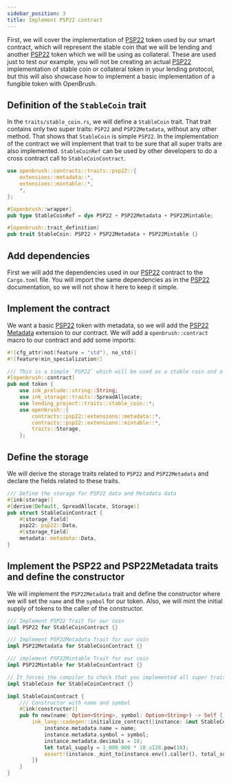```yaml
---
sidebar_position: 3
title: Implement PSP22 contract
---
```


First, we will cover the implementation of [PSP22](/smart-contracts/PSP22) 
token used by our smart contract, which will represent the stable coin that we will be 
lending and another [PSP22](/smart-contracts/PSP22) token which we will be 
using as collateral. These are used just to test our example, you will not be creating 
an actual [PSP22](/smart-contracts/PSP22) implementation of stable coin or collateral 
token in your lending protocol, but this will also showcase how to implement 
a basic implementation of a fungible token with OpenBrush.

## Definition of the `StableCoin` trait

In the `traits/stable_coin.rs`, we will define a `StableCoin` trait.
That trait contains only two super traits: `PSP22` and `PSP22Metadata`, without any other method.
That shows that `StableCoin` is simple `PSP22`. In the implementation of the contract
we will implement that trait to be sure that all super traits are also implemented.
`StableCoinRef` can be used by other developers to do a cross contract call to `StableCoinContract`.

```rust
use openbrush::contracts::traits::psp22::{
    extensions::metadata::*,
    extensions::mintable::*,
    *,
};

#[openbrush::wrapper]
pub type StableCoinRef = dyn PSP22 + PSP22Metadata + PSP22Mintable;

#[openbrush::trait_definition]
pub trait StableCoin: PSP22 + PSP22Metadata + PSP22Mintable {}
```

## Add dependencies

First we will add the dependencies used in our [PSP22](/smart-contracts/PSP22)
contract to the `Cargo.toml` file. You will import the same dependencies as in 
the [PSP22](/smart-contracts/PSP22) documentation, so we will not show 
it here to keep it simple.

## Implement the contract

We want a basic [PSP22](/smart-contracts/PSP22) token with metadata, 
so we will add the [PSP22 Metadata](/smart-contracts/PSP22/extensions/metadata) 
extension to our contract. We will add a `openbrush::contract` macro to our contract 
and add some imports:

```rust
#![cfg_attr(not(feature = "std"), no_std)]
#![feature(min_specialization)]

/// This is a simple `PSP22` which will be used as a stable coin and a collateral token in our lending contract
#[openbrush::contract]
pub mod token {
    use ink_prelude::string::String;
    use ink_storage::traits::SpreadAllocate;
    use lending_project::traits::stable_coin::*;
    use openbrush::{
        contracts::psp22::extensions::metadata::*,
        contracts::psp22::extensions::mintable::*,
        traits::Storage,
    };
```

## Define the storage

We will derive the storage traits related to `PSP22` and `PSP22Metadata` and declare 
the fields related to these traits.

```rust
/// Define the storage for PSP22 data and Metadata data
#[ink(storage)]
#[derive(Default, SpreadAllocate, Storage)]
pub struct StableCoinContract {
    #[storage_field]
    psp22: psp22::Data,
    #[storage_field]
    metadata: metadata::Data,
}
```

## Implement the PSP22 and PSP22Metadata traits and define the constructor

We will implement the `PSP22Metadata` trait and define the constructor where we 
will set the `name` and the `symbol` for our token. Also, we will mint the 
initial supply of tokens to the caller of the constructor.

```rust
/// Implement PSP22 Trait for our coin
impl PSP22 for StableCoinContract {}

/// Implement PSP22Metadata Trait for our coin
impl PSP22Metadata for StableCoinContract {}

/// implement PSP22Mintable Trait for our coin
impl PSP22Mintable for StableCoinContract {}

// It forces the compiler to check that you implemented all super traits
impl StableCoin for StableCoinContract {}

impl StableCoinContract {
    /// Constructor with name and symbol
    #[ink(constructor)]
    pub fn new(name: Option<String>, symbol: Option<String>) -> Self {
        ink_lang::codegen::initialize_contract(|instance: &mut StableCoinContract| {
            instance.metadata.name = name;
            instance.metadata.symbol = symbol;
            instance.metadata.decimals = 18;
            let total_supply = 1_000_000 * 10_u128.pow(18);
            assert!(instance._mint_to(instance.env().caller(), total_supply).is_ok());
        })
    }
}
```